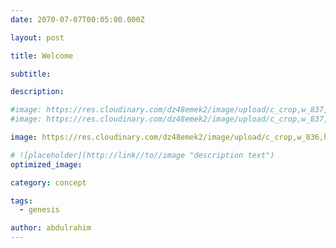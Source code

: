 ```yaml
---
date: 2070-07-07T00:05:00.000Z

layout: post

title: Welcome

subtitle: 

description: 

#image: https://res.cloudinary.com/dz48emek2/image/upload/c_crop,w_837,h_438,x_243,y_1/v1720270218/thinker_axezac.jpg
#image: https://res.cloudinary.com/dz48emek2/image/upload/c_crop,w_837,h_438,x_133,y_0/v1720270218/thinker_axezac.jpg

image: https://res.cloudinary.com/dz48emek2/image/upload/c_crop,w_836,h_440,x_0,y_60/v1720270218/thinker_axezac.jpg

# ![placeholder](http://link//to//image "description text")
optimized_image: 

category: concept

tags:
  - genesis

author: abdulrahim
---
```



